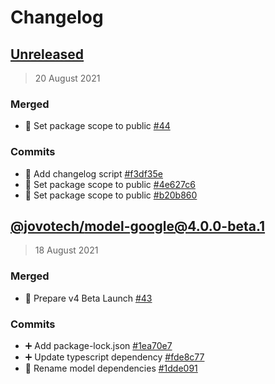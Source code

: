 # Changelog

## [Unreleased](https://github.com/jovotech/jovo-model/compare/@jovotech/model-google@4.0.0-beta.1...HEAD)

> 20 August 2021

### Merged
- 🐛 Set package scope to public [#44](https://github.com/jovotech/jovo-model/pull/44)

### Commits 
- :hammer: Add changelog script [#f3df35e](https://github.com/jovotech/jovo-model/commit/f3df35e832c43c44dda2393d8177fff3858f68ef)
- :bug: Set package scope to public [#4e627c6](https://github.com/jovotech/jovo-model/commit/4e627c647ec25700285c46ed0b80eea8be6669e3)
- :bug: Set package scope to public [#b20b860](https://github.com/jovotech/jovo-model/commit/b20b86097fdb231cfd5c7c4555a1c102794f2ab3)

## [@jovotech/model-google@4.0.0-beta.1](https://github.com/jovotech/jovo-model/compare/@jovotech/model-google@4.0.0-beta.0...@jovotech/model-google@4.0.0-beta.1)

> 18 August 2021

### Merged
- 🚀 Prepare v4 Beta Launch [#43](https://github.com/jovotech/jovo-model/pull/43)

### Commits 
- :heavy_plus_sign: Add package-lock.json [#1ea70e7](https://github.com/jovotech/jovo-model/commit/1ea70e7c7dd6a31e55275d69554855e72a0f995d)
- :heavy_plus_sign: Update typescript dependency [#fde8c77](https://github.com/jovotech/jovo-model/commit/fde8c77ce66d872e2896a3a3611f9a7e08695917)
- :truck: Rename model dependencies [#1dde091](https://github.com/jovotech/jovo-model/commit/1dde09148531f9aef923711eeb7e433d45777276)
